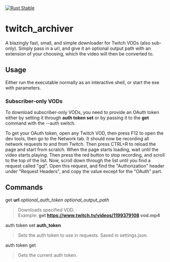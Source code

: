 [![Rust Stable](https://github.com/F0903/twitch_archiver/actions/workflows/rust.yml/badge.svg)](https://github.com/F0903/twitch_archiver/actions/workflows/rust.yml)
# twitch_archiver

A blazingly fast, small, and simple downloader for Twitch VODs (also sub-only).
Simply pass in a url, and give it an optional output path with an extension of your choosing, which the video will then be converted to.

## Usage

Either run the executable normally as an interactive shell, or start the exe with parameters.

### Subscriber-only VODs

To download subscriber-only VODs, you need to provide an OAuth token either by setting it through **auth token set** or by passing it to the **get** command with the --auth switch.

To get your OAuth token, open any Twitch VOD, then press F12 to open the dev tools, then go to the Network tab. It should now be recording all network requests to and from Twitch. Then press CTRL+R to reload the page and start from scratch.
When the page starts loading, wait until the video starts playing. Then press the red button to stop recording, and scroll to the top of the list. Now, scroll down through the list until you find a request called "gql". Open this request, and find the "Authorization" header under "Request Headers", and copy the value except for the "OAuth" part.

## Commands

get **url** _optional_auth_token_ _optional_output_path_

> Downloads specified VOD.  
> Example: **get https://www.twitch.tv/videos/1199379108 vod.mp4**

auth token set **auth_token**

> Sets the auth token to use in requests. Saved in settings.json.

auth token get

> Gets the current auth token.
